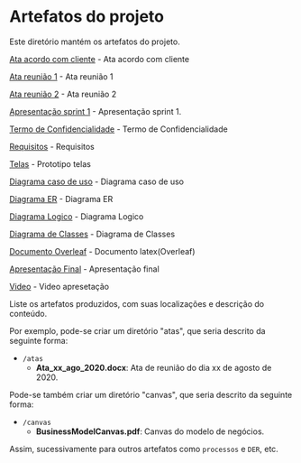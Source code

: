 # Artefatos do projeto

Este diretório mantém os artefatos do projeto.

[Ata acordo com cliente](atas/Ata_Acordo_Cliente.pdf) - Ata acordo com cliente

[Ata reunião 1](atas/Ata_Reuniao_Dia01_03_2024.pdf) - Ata reunião 1

[Ata reunião 2](atas/Ata_Reuniao_2.pdf) - Ata reunião 2

[Apresentação sprint 1](../Divulgacao/Apresentacao/ApresentacaoTIS4-Sprint1.pdf) - Apresentação sprint 1.

[Termo de Confidencialidade](atas/Termo_de_Confidencialidade.pdf) - Termo de Confidencialidade

[Requisitos](Modelagem/TIS4-TemplateRequistos.pdf) - Requisitos

[Telas](Telas/) - Prototipo telas

[Diagrama caso de uso](Modelagem/Diagrama_CasoUso_Recanto_do_Guerreiro.png) - Diagrama caso de uso

[Diagrama ER](Modelagem/Diagrama_ER_Novo.png) - Diagrama ER

[Diagrama Logico](Modelagem/Diagrama_Logico.png) - Diagrama Logico

[Diagrama de Classes](Modelagem/Diagrama_Classes_Recanto_Guerreiro.png) - Diagrama de Classes

[Documento Overleaf](../Documentacao/Recanto_do_Guerreiro_Overleaf.pdf) - Documento latex(Overleaf)

[Apresentação Final](../Divulgacao/Apresentacao/apresentacaoFinal.pdf) - Apresentação final

[Video](../Divulgacao/Video/video.mp4) - Video apresetação

Liste os artefatos produzidos, com suas localizações e descrição do conteúdo.

Por exemplo, pode-se criar um diretório "atas", que seria descrito da seguinte forma:

- `/atas`
  - **Ata_xx_ago_2020.docx**: Ata de reunião do dia xx de agosto de 2020.

Pode-se também criar um diretório "canvas", que seria descrito da seguinte forma:

- `/canvas`
  - **BusinessModelCanvas.pdf**: Canvas do modelo de negócios.

Assim, sucessivamente para outros artefatos como `processos` e `DER`, etc.
